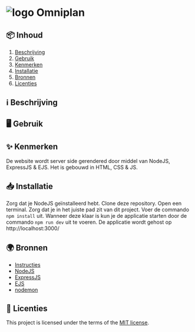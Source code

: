 <h1>
  <picture style="height: 1em;">
    <source media="(prefers-color-scheme: dark)" srcset="https://github.com/luukbrauckmann/sprint-12-leertaak/assets/47314813/f2e70cd3-dd39-4661-849d-1856e0e67660">
    <img alt="logo" src="https://github.com/luukbrauckmann/sprint-12-leertaak/assets/47314813/f2e70cd3-dd39-4661-849d-1856e0e67660">
  </picture>
  <span> Omniplan</span>
</h1>

<h2 id="inhoud">📦 Inhoud</h2>

1. [Beschrijving](#%E2%84%B9%EF%B8%8F-beschrijving)
2. [Gebruik](#%EF%B8%8F-gebruik)
3. [Kenmerken](#-kenmerken)
4. [Installatie](#-installatie)
5. [Bronnen](#-bronnen)
6. [Licenties](#-bronnen)

<h2 id="beschrijving">ℹ️ Beschrijving</h2>

>

<h2 id="gebruik">🖥️ Gebruik</h2>

>

<h2 id="kenmerken">✨ Kenmerken</h2>

De website wordt server side gerendered door middel van NodeJS, ExpressJS & EJS. Het is gebouwd in HTML, CSS & JS.

<h2 id="installatie">📥 Installatie</h2>

Zorg dat je NodeJS geïnstalleerd hebt. Clone deze repository. Open een terminal. Zorg dat je in het juiste pad zit van dit project. Voer de commando `npm install` uit. Wanneer deze klaar is kun je de applicatie starten door de commando `npm run dev` uit te voeren. De applicatie wordt gehost op http://localhost:3000/

<h2 id="bronnen">🌍 Bronnen</h2>

- [Instructies](docs/INSTRUCTIONS.md)
- [NodeJS](https://nodejs.org/)
- [ExpressJS](https://expressjs.com/)
- [EJS](https://ejs.co/)
- [nodemon](https://nodemon.io/)

<h2 id="licenties">🪪 Licenties</h2>

This project is licensed under the terms of the [MIT license](./LICENSE).
